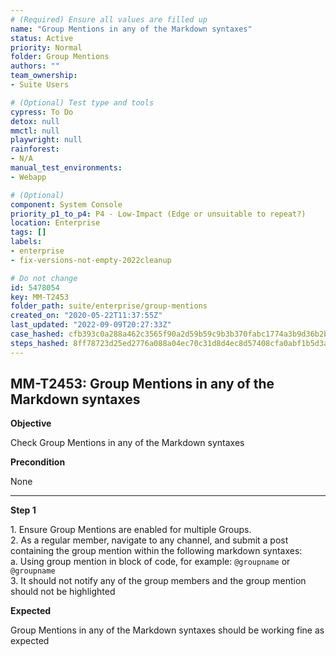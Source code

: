 ```yaml
---
# (Required) Ensure all values are filled up
name: "Group Mentions in any of the Markdown syntaxes"
status: Active
priority: Normal
folder: Group Mentions
authors: ""
team_ownership: 
- Suite Users

# (Optional) Test type and tools
cypress: To Do
detox: null
mmctl: null
playwright: null
rainforest: 
- N/A
manual_test_environments: 
- Webapp

# (Optional)
component: System Console
priority_p1_to_p4: P4 - Low-Impact (Edge or unsuitable to repeat?)
location: Enterprise
tags: []
labels: 
- enterprise
- fix-versions-not-empty-2022cleanup

# Do not change
id: 5478054
key: MM-T2453
folder_path: suite/enterprise/group-mentions
created_on: "2020-05-22T11:37:55Z"
last_updated: "2022-09-09T20:27:33Z"
case_hashed: cfb393c0a288a462c3565f90a2d59b59c9b3b370fabc1774a3b9d36b2b3e621c5e93892c8873f8065e028f29be112405
steps_hashed: 8ff78723d25ed2776a088a04ec70c31d8d4ec8d57408cfa0abf1b5d3a861dc52096f10adaa3e9e56e0e00008c127624e
---
```


## MM-T2453: Group Mentions in any of the Markdown syntaxes

**Objective**

Check Group Mentions in any of the Markdown syntaxes

**Precondition**

None

---

**Step 1**

1\. Ensure Group Mentions are enabled for multiple Groups.\
2\. As a regular member, navigate to any channel, and submit a post containing the group mention within the following markdown syntaxes:\
a. Using group mention in block of code, for example: `@groupname` or `@groupname`\
3\. It should not notify any of the group members and the group mention should not be highlighted

**Expected**

Group Mentions in any of the Markdown syntaxes should be working fine as expected
